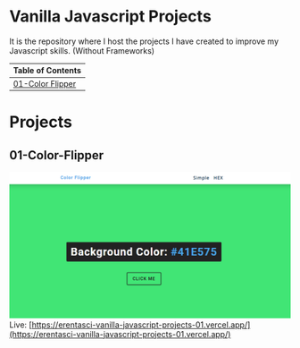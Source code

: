 # Vanilla Javascript Projects

It is the repository where I host the projects I have created to improve my Javascript skills. (Without Frameworks)


| Table of Contents                          |
| ------------------------------------------ |
| [01-Color Flipper](#01-color-flipper)      |


# Projects 

## 01-Color-Flipper
![screenshot](./01-color-flipper/screenshot.png)
Live: [https://erentasci-vanilla-javascript-projects-01.vercel.app/](https://erentasci-vanilla-javascript-projects-01.vercel.app/)

